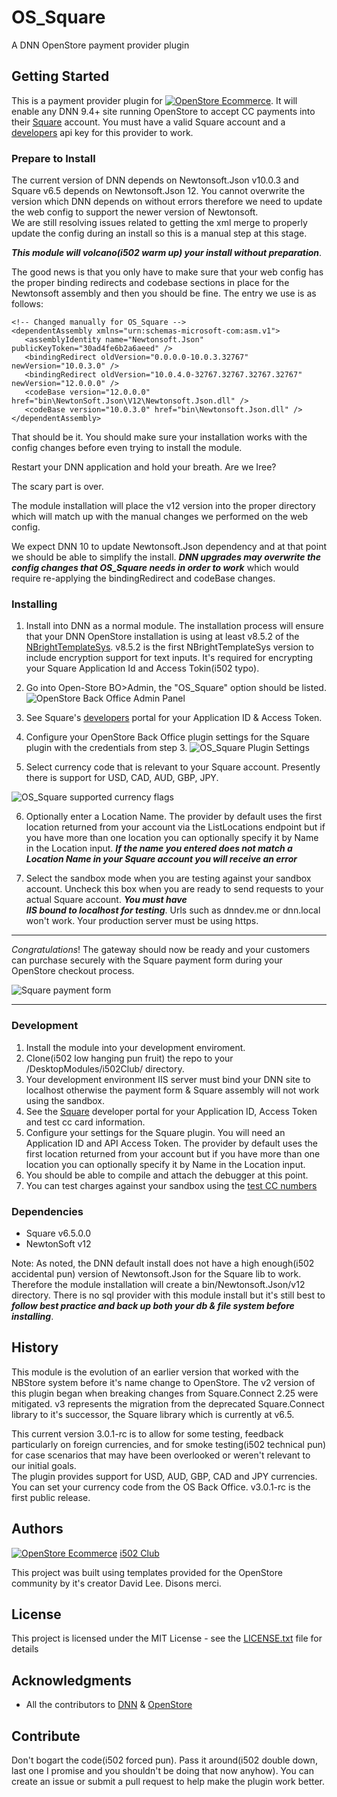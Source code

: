 # OS_Square
A DNN OpenStore payment provider plugin

## Getting Started
This is a payment provider plugin for [![OpenStore Ecommerce](assets/images/os_logo_150X29.png)](https://www.openstore-ecommerce.com/en-gb/OpenStore). It will enable any 
DNN 9.4+ site running OpenStore to accept CC payments into their [Square](https://squareup.com/) account.  You must 
have a valid Square account and a [developers](https://developer.squareup.com/) 
api key for this provider to work.  

### Prepare to Install
The current version of DNN depends on Newtonsoft.Json v10.0.3 and Square v6.5 depends on 
Newtonsoft.Json 12.  You cannot overwrite the version which DNN depends on without errors 
therefore we need to update the web config to support the newer version of Newtonsoft.  
We are still resolving issues related to getting the xml merge to properly update the 
config during an install so this is a manual step at this stage.

***This module will volcano(i502 warm up) your install without preparation***.

The good news is that you only have to make sure that your web config has the proper 
binding redirects and codebase sections in place for the Newtonsoft assembly and 
then you should be fine.  The entry we use is as follows:

```
<!-- Changed manually for OS_Square -->
<dependentAssembly xmlns="urn:schemas-microsoft-com:asm.v1">
   <assemblyIdentity name="Newtonsoft.Json" publicKeyToken="30ad4fe6b2a6aeed" />
   <bindingRedirect oldVersion="0.0.0.0-10.0.3.32767" newVersion="10.0.3.0" />
   <bindingRedirect oldVersion="10.0.4.0-32767.32767.32767.32767" newVersion="12.0.0.0" />
   <codeBase version="12.0.0.0" href="bin\NewtonSoft.Json\V12\Newtonsoft.Json.dll" />
   <codeBase version="10.0.3.0" href="bin\Newtonsoft.Json.dll" />
</dependentAssembly>
```

That should be it.  You should make sure your installation works with the config changes 
before even trying to install the module.

Restart your DNN application and hold your breath.  Are we Iree?

The scary part is over.

The module installation will place the v12 version into the proper directory 
which will match up with the manual changes we performed on the web config.  

We expect DNN 10 to update Newtonsoft.Json dependency and at that point we should be able 
to simplify the install.  ***DNN upgrades may overwrite the config changes that 
OS_Square needs in order to work*** which would require re-applying the bindingRedirect 
and codeBase changes.


### Installing
1. Install into DNN as a normal module.  The installation process will ensure that your 
DNN OpenStore installation is using at least v8.5.2 of the [NBrightTemplateSys](https://github.com/nbrightproject/NBrightTS). 
v8.5.2 is the first NBrightTemplateSys version to include encryption support for text 
inputs.  It's required for encrypting your Square Application Id and Access Tokin(i502 typo).  



2. Go into Open-Store BO>Admin, the "OS_Square" option should be listed.
![OpenStore Back Office Admin Panel](assets/images/plugin_installed.png)



3.  See Square's [developers](https://developer.squareup.com/) portal for your Application ID & Access Token.



4. Configure your OpenStore Back Office plugin settings for the Square plugin with the credentials from step 3. 
![OS_Square Plugin Settings](assets/images/settings.png)



5. Select currency code that is relevant to your Square account.  Presently there is 
support for USD, CAD, AUD, GBP, JPY.

 ![OS_Square supported currency flags](assets/images/flags_292X40.png#flags)


6. Optionally enter a Location Name.  The provider by default uses the first location 
returned from your account via the ListLocations endpoint but if you have more than one 
location you can optionally specify it by Name in the Location input.  ***If the name 
you entered does not match a Location Name in your Square account you will receive an 
error***


7. Select the sandbox mode when you are testing against your sandbox account.  Uncheck this 
box when you are ready to send requests to your actual Square account.  ***You must have  
IIS bound to localhost for testing***.  Urls such as dnndev.me or dnn.local won't work.  Your 
production server must be using https.

---

*Congratulations*! The gateway should now be ready and your customers can purchase securely with the Square 
payment form during your OpenStore checkout process.

![Square payment form](assets/images/cc_form.png)

---

### Development
 1. Install the module into your development enviroment.
 2. Clone(i502 low hanging pun fruit) the repo to your /DesktopModules/i502Club/ directory.
 2. Your development environment IIS server must bind your DNN site to localhost 
	otherwise the payment form & Square assembly will not work using the sandbox.  
 3. See the [Square](https://developer.squareup.com/) developer portal for your Application ID, Access Token and test cc card information.
 4. Configure your settings for the Square plugin.  You will need an Application ID and API Access Token.
	The provider by default uses the first location returned from your account but if you have more 
	than one location you can optionally specify it by Name in the Location input.
 5. You should be able to compile and attach the debugger at this point.
 6. You can test charges against your sandbox using the [test CC numbers](https://developer.squareup.com/docs/testing/test-values) 



### Dependencies

 * Square v6.5.0.0
 * NewtonSoft v12 
 
 Note: As noted, the DNN default install does not have a high enough(i502 accidental pun)
 version of Newtonsoft.Json for the Square lib to work. Therefore the module installation 
 will create a bin/Newtonsoft.Json/v12 directory. There is no sql provider with this module 
 install but it's still best to ***follow best practice and back up both 
 your db & file system before installing***.  



## History
This module is the evolution of an earlier version that worked with the NBStore system 
before it's name change to OpenStore. The v2 version of this plugin began when 
breaking changes from Square.Connect 2.25 were mitigated. v3 represents the migration 
from the deprecated Square.Connect library to it's successor, the Square library 
which is currently at v6.5. 

This current version 3.0.1-rc is to allow for some testing, feedback particularly 
on foreign currencies, and for smoke testing(i502 technical pun) for 
case scenarios that may have been overlooked or weren't relevant to our initial goals.  
The plugin provides support for USD, AUD, GBP, CAD and JPY currencies.  You can set 
your currency code from the OS Back Office.  v3.0.1-rc is the first public release.


## Authors
[![OpenStore Ecommerce](assets/images/icon_extension.png)](https://www.i502.club) [i502 Club](https://www.i502.club)

This project was built using templates provided for the OpenStore community by it's creator David Lee. Disons merci.

## License
This project is licensed under the MIT License - see the [LICENSE.txt](LICENSE.txt) file for details

## Acknowledgments
* All the contributors to [DNN](https://github.com/dnnsoftware/Dnn.Platform) & [OpenStore]( https://github.com/openstore-ecommerce/OpenStore) 

## Contribute
 Don't bogart the code(i502 forced pun). Pass it around(i502 double down, last one I promise and you shouldn't be doing that now anyhow). You can create an issue or submit a pull request
 to help make the plugin work better.
